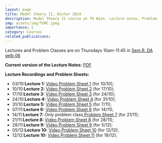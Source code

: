 ```yaml
---
layout: page
title: Model theory II, Winter 2024
description: Model Theory II course at TU Wien. Lecture notes, Problem sheets, and recordings.
img: assets/img/TURC.jpeg
importance: 1
category: Courses
related_publications: 
---
```

Lectures and Problem Classes are on Thursdays 10am-11:45 in <a href=" https://raumkatalog.tiss.tuwien.ac.at/room/17639" target="_blank">Sem.R. DA gelb 06</a>

**Current version of the Lecture Notes:** [PDF](https://paolomarimon.github.io/assets/pdf/MTII24/NOTESMTII.pdf)

**Lecture Recordings and Problem Sheets:**

* 03/10:**Lecture 1:** [Video](https://youtu.be/gHMyuDuXiIk),[Problem Sheet 1](https://paolomarimon.github.io/assets/pdf/MTII24/MT2PS1.pdf) (for 10/10);
* 10/10:**Lecture 2:** [Video](https://youtu.be/-Peyvvj7VVk),[Problem Sheet 2](https://paolomarimon.github.io/assets/pdf/MTII24/MT2PS2.pdf) (for 17/10);
* 17/10:**Lecture 3:** [Video](https://youtu.be/TVHMrfVNYwY),[Problem Sheet 3](https://paolomarimon.github.io/assets/pdf/MTII24/MT2PS3.pdf) (for 24/10);
* 24/10:**Lecture 4:** [Video](https://youtu.be/QqQLunSd4BM),[Problem Sheet 4](https://paolomarimon.github.io/assets/pdf/MTII24/MT2PS4.pdf) (for 31/10);
* 31/10:**Lecture 5:** [Video](https://youtu.be/bbcNHoqzYJM),[Problem Sheet 5](https://paolomarimon.github.io/assets/pdf/MTII24/MT2PS5.pdf) (for 7/11);
* 07/11:**Lecture 6:** [Video](https://youtu.be/tK8cpUUiTzg),[Problem Sheet 6](https://paolomarimon.github.io/assets/pdf/MTII24/MT2PS6.pdf) (for 14/11);
* 14/11:**Lecture 7:** Only problem class,[Problem Sheet 7](https://paolomarimon.github.io/assets/pdf/MTII24/MT2PS7.pdf) (for 21/11);
* 21/11:**Lecture 8:** [Video](https://youtu.be/I7-ZCRGdO04),[Problem Sheet 8](https://paolomarimon.github.io/assets/pdf/MTII24/MT2PS8.pdf) (for 28/11);
* 28/11:**Lecture 9:** [Video](https://youtu.be/4s2g1i-tlsE),[Problem Sheet 9](https://paolomarimon.github.io/assets/pdf/MTII24/MT2PS9.pdf) (for 5/12);
* 05/12:**Lecture 10:** [Video](https://youtu.be/d1bot6xdLIc),[Problem Sheet 10](https://paolomarimon.github.io/assets/pdf/MTII24/MT2PS10.pdf) (for 12/12);
* 12/12:**Lecture 10:** [Video](https://youtu.be/M2OhQgLZGKE),[Problem Sheet 11](https://paolomarimon.github.io/assets/pdf/MTII24/MT2PS11.pdf) (for 19/12);




